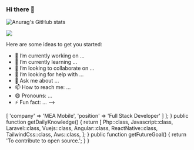 ### Hi there 👋

![Anurag's GitHub stats](https://github-readme-stats.vercel.app/api?username=psyc0d3r&show_owner&hide=contribs,prs&theme=cobalt)
<a href="https://github.com/Psyc0d3r">
  
  
  <img align="center" src="https://img.shields.io/github/followers/psyc0d3r?color=Red&logoColor=heavy%20blue&style=social" />
</a>

Here are some ideas to get you started:

- 🔭 I’m currently working on ...
- 🌱 I’m currently learning ...
- 👯 I’m looking to collaborate on ...
- 🤔 I’m looking for help with ...
- 💬 Ask me about ...
- 📫 How to reach me: ...
- 😄 Pronouns: ...
- ⚡ Fun fact: ...
-->
<?php

namespace AshBaker;

class About extends Me
{
    public function getCurrentWorkplace()
    {
        return [
            'workplace' => [
                'company' => 'MEA Mobile',
                'position' => 'Full Stack Developer'         
            ]
        ];
    }

    public function getDailyKnowledge()
    {
        return [
            Php::class,
            Javascript::class,
            Laravel::class,
            Vuejs::class,
            Angular::class,
            ReactNative::class,
            TailwindCss::class,
            Aws::class,
        ];
    }

    public function getFutureGoal()
    {
        return 'To contribute to open source.';
    }
}
